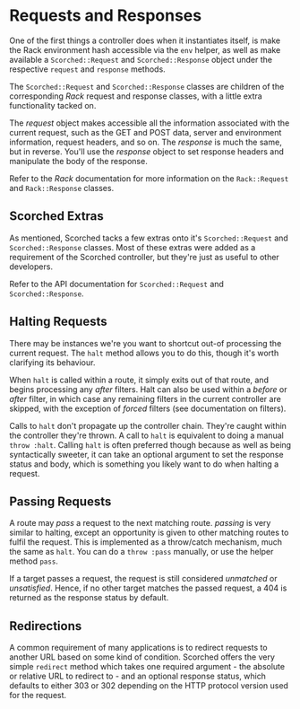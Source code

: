 Requests and Responses
======================
One of the first things a controller does when it instantiates itself, is make the Rack environment hash accessible via the `env` helper, as well as make available a `Scorched::Request` and `Scorched::Response` object under the respective `request` and `response` methods.

The `Scorched::Request` and `Scorched::Response` classes are children of the corresponding _Rack_ request and response classes, with a little extra functionality tacked on.

The _request_ object makes accessible all the information associated with the current request, such as the GET and POST data, server and environment information, request headers, and so on. The _response_ is much the same, but in reverse. You'll use the _response_ object to set response headers and manipulate the body of the response.

Refer to the _Rack_ documentation for more information on the `Rack::Request` and `Rack::Response` classes.


Scorched Extras
---------------
As mentioned, Scorched tacks a few extras onto it's `Scorched::Request` and `Scorched::Response` classes. Most of these extras were added as a requirement of the Scorched controller, but they're just as useful to other developers.

Refer to the API documentation for `Scorched::Request` and `Scorched::Response`.


Halting Requests
----------------
There may be instances we're you want to shortcut out-of processing the current request. The `halt` method allows you to do this, though it's worth clarifying its behaviour.

When `halt` is called within a route, it simply exits out of that route, and begins processing any _after_ filters. Halt can also be used within a _before_ or _after_ filter, in which case any remaining filters in the current controller are skipped, with the exception of _forced_ filters (see documentation on filters).

Calls to `halt` don't propagate up the controller chain. They're caught within the controller they're thrown. A call to `halt` is equivalent to doing a manual `throw :halt`. Calling `halt` is often preferred though because as well as being syntactically sweeter, it can take an optional argument to set the response status and body, which is something you likely want to do when halting a request.


Passing Requests
----------------
A route may _pass_ a request to the next matching route. _passing_ is very similar to halting, except an opportunity is given to other matching routes to fulfil the request. This is implemented as a throw/catch mechanism, much the same as `halt`. You can do a `throw :pass` manually, or use the helper method `pass`.

If a target passes a request, the request is still considered _unmatched_ or _unsatisfied_. Hence, if no other target matches the passed request, a 404 is returned as the response status by default.


Redirections
------------
A common requirement of many applications is to redirect requests to another URL based on some kind of condition. Scorched offers the very simple `redirect` method which takes one required argument - the absolute or relative URL to redirect to - and an optional response status, which defaults to either 303 or 302 depending on the HTTP protocol version used for the request.